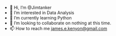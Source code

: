 - 👋 Hi, I’m @Jimtanker
- 👀 I’m interested in Data Analysis
- 🌱 I’m currently learning Python
- 💞️ I’m looking to collaborate on nothing at this time.
- 📫 How to reach me james.e.kenyon@gmail.com

<!---
Jimtanker/Jimtanker is a ✨ special ✨ repository because its `README.md` (this file) appears on your GitHub profile.
You can click the Preview link to take a look at your changes.
--->
